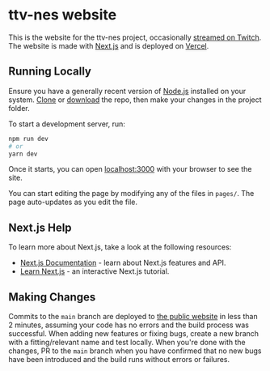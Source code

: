 # ttv-nes website

This is the website for the ttv-nes project, occasionally [streamed on Twitch](https://twitch.tv/glitchmasta47). The website is made with [Next.js](https://nextjs.org/) and is deployed on [Vercel](https://vercel.io/).

## Running Locally

Ensure you have a generally recent version of [Node.js](https://www.nodejs.org/) installed on your system. [Clone](https://docs.github.com/github/creating-cloning-and-archiving-repositories/cloning-a-repository) or [download](https://github.com/GlitchMasta47/ttv-nes/archive/refs/heads/main.zip) the repo, then make your changes in the project folder.

To start a development server, run:

```bash
npm run dev
# or
yarn dev
```

Once it starts, you can open [localhost:3000](http://localhost:3000) with your browser to see the site.

You can start editing the page by modifying any of the files in `pages/`. The page auto-updates as you edit the file.

## Next.js Help

To learn more about Next.js, take a look at the following resources:

- [Next.js Documentation](https://nextjs.org/docs) - learn about Next.js features and API.
- [Learn Next.js](https://nextjs.org/learn) - an interactive Next.js tutorial.

## Making Changes

Commits to the `main` branch are deployed to [the public website](https://ttv-nes.gm47.cf) in less than 2 minutes, assuming your code has no errors and the build process was successful. When adding new features or fixing bugs, create a new branch with a fitting/relevant name and test locally. When you're done with the changes, PR to the `main` branch when you have confirmed that no new bugs have been introduced and the build runs without errors or failures.